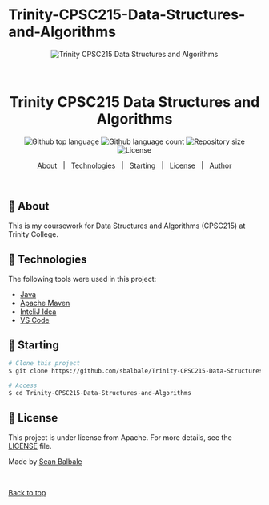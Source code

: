 # Trinity-CPSC215-Data-Structures-and-Algorithms
 
<div align="center" id="top"> 
  <img src="./.github/app.gif" alt="Trinity CPSC215 Data Structures and Algorithms" />

  &#xa0;

  <!-- <a href="https://northeasterncs2510fundamentalsofcomputerscience2.netlify.app">Demo</a> -->
</div>

<h1 align="center">Trinity CPSC215 Data Structures and Algorithms</h1>

<p align="center">
  <img alt="Github top language" src="https://img.shields.io/github/languages/top/sbalbale/Trinity-CPSC215-Data-Structures-and-Algorithms?color=56BEB8">

  <img alt="Github language count" src="https://img.shields.io/github/languages/count/sbalbale/Trinity-CPSC215-Data-Structures-and-Algorithms?color=56BEB8">

  <img alt="Repository size" src="https://img.shields.io/github/repo-size/sbalbale/Trinity-CPSC215-Data-Structures-and-Algorithms?color=56BEB8">

  <img alt="License" src="https://img.shields.io/github/license/sbalbale/Trinity-CPSC215-Data-Structures-and-Algorithms?color=56BEB8">

  <!-- <img alt="Github issues" src="https://img.shields.io/github/issues/sbalbale/Trinity-CPSC215-Data-Structures-and-Algorithms?color=56BEB8" /> -->

  <!-- <img alt="Github forks" src="https://img.shields.io/github/forks/sbalbale/Trinity-CPSC215-Data-Structures-and-Algorithms?color=56BEB8" /> -->

  <!-- <img alt="Github stars" src="https://img.shields.io/github/stars/sbalbale/Trinity-CPSC215-Data-Structures-and-Algorithms?color=56BEB8" /> -->
</p>

<!-- Status -->

<!-- <h4 align="center"> 
	🚧  Northeastern CS2510 Fundamentals Of Computer Science 2 🚀 Under construction...  🚧
</h4> 

<hr> -->

<p align="center">
  <a href="#dart-about">About</a> &#xa0; | &#xa0; 
  <a href="#rocket-technologies">Technologies</a> &#xa0; | &#xa0;
  <a href="#checkered_flag-starting">Starting</a> &#xa0; | &#xa0
  <a href="#memo-license">License</a> &#xa0; | &#xa0;
  <a href="https://github.com/sbalbale" target="_blank">Author</a>
</p>

<br>

## :dart: About ##

This is my coursework for Data Structures and Algorithms (CPSC215) at Trinity College.

## :rocket: Technologies ##

The following tools were used in this project:

- [Java](https://www.java.com/en/)
- [Apache Maven](https://maven.apache.org/)
- [InteliJ Idea](https://www.jetbrains.com/idea/)
- [VS Code](https://code.visualstudio.com/)

## :checkered_flag: Starting ##

```bash
# Clone this project
$ git clone https://github.com/sbalbale/Trinity-CPSC215-Data-Structures-and-Algorithms

# Access
$ cd Trinity-CPSC215-Data-Structures-and-Algorithms
```

## :memo: License ##

This project is under license from Apache. For more details, see the [LICENSE](LICENSE.md) file.


Made by <a href="https://github.com/sbalbale" target="_blank">Sean Balbale</a>

&#xa0;

<a href="#top">Back to top</a>
